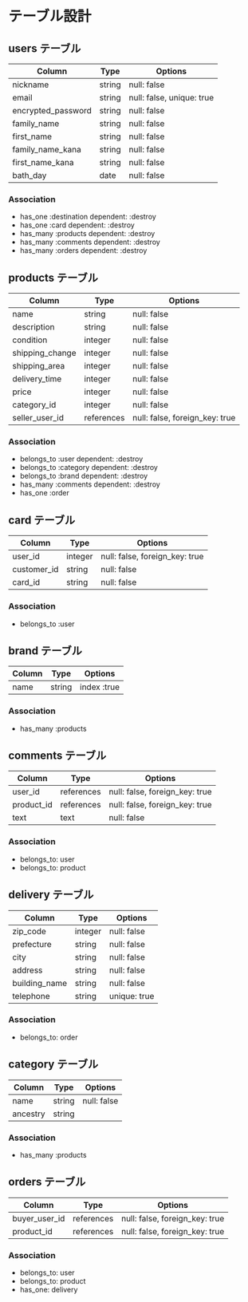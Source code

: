 # テーブル設計

## users テーブル

| Column             | Type   | Options                  |
| ------------------ | ------ | ------------------------ |
| nickname           | string | null: false              |
| email              | string | null: false, unique: true|
| encrypted_password | string | null: false              |
| family_name        | string | null: false              |
| first_name         | string | null: false              |
| family_name_kana   | string | null: false              |
| first_name_kana    | string | null: false              |
| bath_day           | date   | null: false              |

### Association

- has_one :destination dependent: :destroy
- has_one :card dependent: :destroy
- has_many :products dependent: :destroy
- has_many :comments dependent: :destroy
- has_many :orders dependent: :destroy

## products テーブル

| Column           | Type       | Options                        |
| ---------------- | ---------- | ------------------------------ |
| name             | string     | null: false                    |
| description      | string     | null: false                    |
| condition        | integer    | null: false                    |
| shipping_change  | integer    | null: false                    |
| shipping_area    | integer    | null: false                    |
| delivery_time    | integer    | null: false                    |
| price            | integer    | null: false                    |
| category_id      | integer    | null: false                    |
| seller_user_id   | references | null: false, foreign_key: true |

### Association

- belongs_to :user dependent: :destroy
- belongs_to :category dependent: :destroy
- belongs_to :brand dependent: :destroy
- has_many :comments dependent: :destroy
- has_one :order

## card テーブル

| Column      | Type      | Options                        |
| ----------- | --------- | ------------------------------ |
| user_id     | integer   | null: false, foreign_key: true |
| customer_id | string    | null: false                    |
| card_id     | string    | null: false                    |

### Association

- belongs_to :user

## brand テーブル

| Column      | Type      | Options     |
| ----------- | --------- | ----------- |
| name        | string    | index :true |

### Association

- has_many :products

## comments テーブル

| Column      | Type       | Options                        |
| ----------- | ---------- | ------------------------------ |
| user_id     | references | null: false, foreign_key: true |
| product_id  | references | null: false, foreign_key: true |
| text        | text       | null: false                    |

### Association

- belongs_to: user
- belongs_to: product

## delivery テーブル

| Column           | Type       | Options                        |
| ---------------- | ---------- | ------------------------------ |
| zip_code         | integer    | null: false                    |
| prefecture       | string     | null: false                    |
| city             | string     | null: false                    |
| address          | string     | null: false                    |
| building_name    | string     | null: false                    |
| telephone        | string     | unique: true                   |

### Association

- belongs_to: order

## category テーブル

| Column           | Type       | Options                        |
| ---------------- | ---------- | ------------------------------ |
| name             | string     | null: false                    |
| ancestry         | string     |                                |

### Association

- has_many :products

## orders テーブル

| Column           | Type       | Options                        |
| ---------------- | ---------- | ------------------------------ |
| buyer_user_id    | references | null: false, foreign_key: true |
| product_id       | references | null: false, foreign_key: true |

### Association

- belongs_to: user
- belongs_to: product
- has_one: delivery